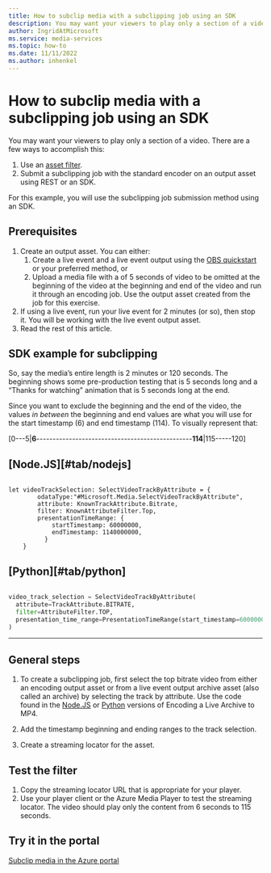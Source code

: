 ```yaml
---
title: How to subclip media with a subclipping job using an SDK
description: You may want your viewers to play only a section of a video. There are a few ways to accomplish this. 1. Use an asset filter to create GOP level accurate clips. 2. Submit subclipping jobs with the standard encoder on an output asset and use the CopyVideo and CopyAudio preset to copy the source audio and video from the top bitrate and generate a single clip. For this example, you will use the subclipping job method using an SDK.
author: IngridAtMicrosoft
ms.service: media-services
ms.topic: how-to
ms.date: 11/11/2022
ms.author: inhenkel
---
```


# How to subclip media with a subclipping job using an SDK

You may want your viewers to play only a section of a video. There are a few ways to accomplish this:

1. Use an [asset filter](subclip_media_portal_how_to.md).
1. Submit a subclipping job with the standard encoder on an output asset using REST or an SDK.

For this example, you will use the subclipping job submission method using an SDK.

## Prerequisites

1. Create an output asset. You can either:
    1. Create a live event and a live event output using the [OBS quickstart](live-event-obs-quickstart.md) or your preferred method, or
    1. Upload a media file with a of 5 seconds of video to be omitted at the beginning of the video at the beginning and end of the video and run it through an encoding job. Use the output asset created from the job for this exercise.
1. If using a live event, run your live event for 2 minutes (or so), then stop it. You will be working with the live event output asset.
1. Read the rest of this article.

## SDK example for subclipping

So, say the media’s entire length is 2 minutes or 120 seconds. The beginning shows some pre-production testing that is 5 seconds long and a “Thanks for
watching” animation that is 5 seconds long at the end.

Since you want to exclude the beginning and the end of the video, the values *in between* the beginning and end values are what you will use for the start timestamp (6) and end timestamp (114). To visually represent that:

[0---5\|**6**------------------------------------------------**114**\|115-----120]


## [Node.JS][#tab/nodejs]

```nodejs

let videoTrackSelection: SelectVideoTrackByAttribute = {
        odataType:"#Microsoft.Media.SelectVideoTrackByAttribute",
        attribute: KnownTrackAttribute.Bitrate,
        filter: KnownAttributeFilter.Top,
        presentationTimeRange: {
            startTimestamp: 60000000,
            endTimestamp: 1140000000,
          }
    }

```

## [Python][#tab/python]

```python

video_track_selection = SelectVideoTrackByAttribute(
  attribute=TrackAttribute.BITRATE,
  filter=AttributeFilter.TOP,
  presentation_time_range=PresentationTimeRange(start_timestamp=60000000, end_timestamp=1140000000)
)

```

---


## General steps

1. To create a subclipping job, first select the top bitrate video from either an encoding output asset or from a live event output archive asset (also called an archive) by selecting the track by attribute. Use the code found in the [Node.JS](https://github.com/Azure-Samples/media-services-v3-node-tutorials/blob/81874cae4279841cca7fa591bbfb1a43aa7a4560/VideoEncoding/Encoding_Live_Archive_To_MP4/index.ts) or [Python](https://github.com/Azure-Samples/media-services-v3-python/edit/main/VideoEncoding/EncodingLiveArchiveMP4/encoding-live-archive-to-mp4.py) versions of Encoding a Live Archive to MP4.
1. Add the timestamp beginning and ending ranges to the track selection.



1. Create a streaming locator for the asset.

## Test the filter

1. Copy the streaming locator URL that is appropriate for your player.
2. Use your player client or the Azure Media Player to test the streaming locator. The video should play only the content from 6 seconds to 115 seconds.

## Try it in the portal

[Subclip media in the Azure portal](subclip_media_portal_how_to.md)
